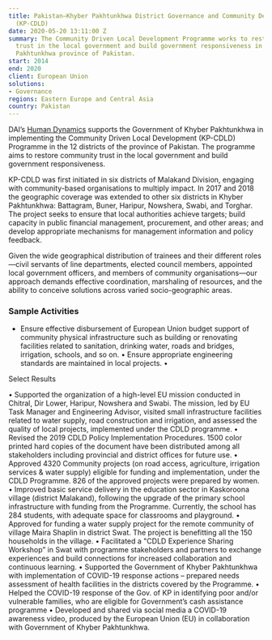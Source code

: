 ```yaml
---
title: Pakistan—Khyber Pakhtunkhwa District Governance and Community Development Programme
  (KP-CDLD)
date: 2020-05-20 13:11:00 Z
summary: The Community Driven Local Development Programme works to restore community
  trust in the local government and build government responsiveness in the Khyber
  Pakhtunkhwa province of Pakistan.
start: 2014
end: 2020
client: European Union
solutions:
- Governance
regions: Eastern Europe and Central Asia
country: Pakistan
---
```


DAI’s [Human Dynamics](https://www.dai.com/news/dai-acquires-leading-european-development-consultancy-human-dynamics) supports the Government of Khyber Pakhtunkhwa in implementing the Community Driven Local Development (KP-CDLD) Programme in the 12 districts of the province of Pakistan. The programme aims to restore community trust in the local government and build government responsiveness. 


KP-CDLD was first initiated in six districts of Malakand Division, engaging with community-based organisations to multiply impact. In 2017 and 2018 the geographic coverage was extended to other six districts in Khyber Pakhtunkhwa: Battagram, Buner, Haripur, Nowshera, Swabi, and Torghar. The project seeks to ensure that local authorities achieve targets; build capacity in public financial management, procurement, and other areas; and develop appropriate mechanisms for management information and policy feedback. 

Given the wide geographical distribution of trainees and their different roles—civil servants of line departments, elected council members, appointed local government officers, and members of community organisations—our approach demands effective coordination, marshaling of resources, and the ability to conceive solutions across varied socio-geographic areas.

### Sample Activities

* Ensure effective disbursement of European Union budget support of community physical infrastructure such as building or renovating facilities related to sanitation, drinking water, roads and bridges, irrigation, schools, and so on.
•	Ensure appropriate engineering standards are maintained in local ‪projects‬.‬‬‬‬‬‬‬
•	
 

Select Results


•	Supported the organization of a high-level EU mission conducted in Chitral, Dir Lower, Haripur, Nowshera and Swabi. The mission, led by EU Task Manager and Engineering Advisor, visited small infrastructure facilities related to water supply, road construction and irrigation, and assessed the quality of local projects, implemented under the CDLD programme. 
•	Revised the 2019 CDLD Policy Implementation Procedures. 1500 color printed hard copies of the document have been distributed among all stakeholders including provincial and district offices for future use.
•	Approved 4320 Community projects (on road access, agriculture, irrigation services & water supply) eligible for funding and implementation, under the CDLD Programme. 826 of the approved projects were prepared by women. 
•	Improved basic service delivery in the education sector in Kaskoroona village (district Malakand), following the upgrade of the primary school infrastructure with funding from the Programme. Currently, the school has 284 students, with adequate space for classrooms and playground.
•	Approved for funding a water supply project for the remote community of village Maira Shaplin in district Swat. The project is benefitting all the 150 households in the village. 
•	Facilitated a "CDLD Experience Sharing Workshop”  in Swat with programme stakeholders and partners to exchange experiences and build connections for increased collaboration and continuous learning.
•	Supported the Government of Khyber Pakhtunkhwa with implementation of COVID-19 response actions – prepared needs assessment of health facilities in the districts covered by the Programme. 
•	Helped the COVID-19 response of the Gov. of KP in identifying poor and/or vulnerable families, who are eligible for Government’s cash assistance programme
•	Developed and shared via social media a COVID-19 awareness video, produced by the European Union (EU) in collaboration with Government of Khyber Pakhtunkhwa.